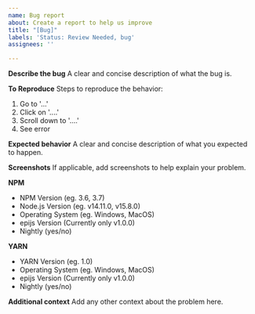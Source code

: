 ```yaml
---
name: Bug report
about: Create a report to help us improve
title: "[Bug]"
labels: 'Status: Review Needed, bug'
assignees: ''

---
```


**Describe the bug**
A clear and concise description of what the bug is.

**To Reproduce**
Steps to reproduce the behavior:
1. Go to '...'
2. Click on '....'
3. Scroll down to '....'
4. See error

**Expected behavior**
A clear and concise description of what you expected to happen.

**Screenshots**
If applicable, add screenshots to help explain your problem.

**NPM**
- NPM Version (eg. 3.6, 3.7)
- Node.js Version (eg. v14.11.0, v15.8.0)
- Operating System (eg. Windows, MacOS)
- epijs Version (Currently only v1.0.0)
- Nightly (yes/no)

**YARN**
- YARN Version (eg. 1.0)
- Operating System (eg. Windows, MacOS)
- epijs Version (Currently only v1.0.0)
- Nightly (yes/no)

**Additional context**
Add any other context about the problem here.
